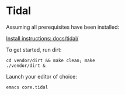 # Tidal

Assuming all prerequisites have been installed:

[Install instructions: docs/tidal/](docs/tidal)

To get started, run dirt: 

```
cd vendor/dirt && make clean; make
./vendor/dirt &
```

Launch your editor of choice:

```
emacs core.tidal
```
